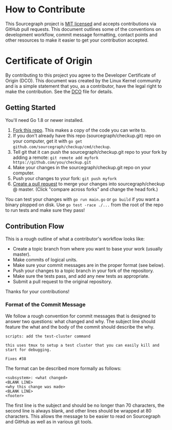 # How to Contribute

This Sourcegraph project is [MIT licensed](LICENSE) and accepts
contributions via GitHub pull requests. This document outlines some of
the conventions on development workflow, commit message formatting,
contact points and other resources to make it easier to get your
contribution accepted.

# Certificate of Origin

By contributing to this project you agree to the Developer Certificate of Origin
(DCO). This document was created by the Linux Kernel community and is a simple
statement that you, as a contributor, have the legal right to make the
contribution. See the [DCO](DCO) file for details.

## Getting Started

You'll need Go 1.8 or newer installed.

1. [Fork this repo](https://github.com/sourcegraph/checkup). This makes a copy of the code you can write to.
2. If you don't already have this repo (sourcegraph/checkup.git) repo on your computer, get it with `go get github.com/sourcegraph/checkup/cmd/checkup`.
3. Tell git that it can push the sourcegraph/checkup.git repo to your fork by adding a remote: `git remote add myfork https://github.com/you/checkup.git`
4. Make your changes in the sourcegraph/checkup.git repo on your computer.
5. Push your changes to your fork: `git push myfork`
6. [Create a pull request](https://github.com/sourcegraph/checkup/pull/new/master) to merge your changes into sourcegraph/checkup @ master. (Click "compare across forks" and change the head fork.)

You can test your changes with `go run main.go` or `go build` if you want a binary plopped on disk. Use `go test -race ./...` from the root of the repo to run tests and make sure they pass!


## Contribution Flow

This is a rough outline of what a contributor's workflow looks like:

- Create a topic branch from where you want to base your work (usually master).
- Make commits of logical units.
- Make sure your commit messages are in the proper format (see below).
- Push your changes to a topic branch in your fork of the repository.
- Make sure the tests pass, and add any new tests as appropriate.
- Submit a pull request to the original repository.

Thanks for your contributions!

### Format of the Commit Message

We follow a rough convention for commit messages that is designed to answer two
questions: what changed and why. The subject line should feature the what and
the body of the commit should describe the why.

```
scripts: add the test-cluster command

this uses tmux to setup a test cluster that you can easily kill and
start for debugging.

Fixes #38
```

The format can be described more formally as follows:

```
<subsystem>: <what changed>
<BLANK LINE>
<why this change was made>
<BLANK LINE>
<footer>
```

The first line is the subject and should be no longer than 70 characters, the
second line is always blank, and other lines should be wrapped at 80 characters.
This allows the message to be easier to read on Sourcegraph and GitHub as well
as in various git tools.
